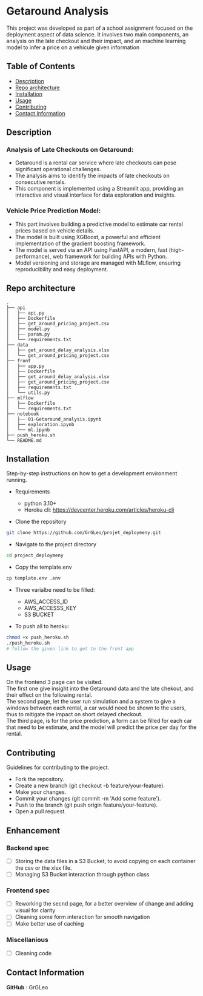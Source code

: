 # Getaround Analysis
This project was developed as part of a school assignment focused on the deployment aspect of data science. It involves two main components, an analysis on the late checkout and their impact, and an machine learning model to infer a price on a vehicule given information

## Table of Contents

- [Description](#description)
- [Repo architecture](#repo-architecture)
- [Installation](#installation)
- [Usage](#usage)
- [Contributing](#contributing)
- [Contact Information](#contact-information)

## Description
### Analysis of Late Checkouts on Getaround:

- Getaround is a rental car service where late checkouts can pose significant operational challenges.
- The analysis aims to identify the impacts of late checkouts on consecutive rentals.
- This component is implemented using a Streamlit app, providing an interactive and visual interface for data exploration and insights.

### Vehicle Price Prediction Model:

- This part involves building a predictive model to estimate car rental prices based on vehicle details.
- The model is built using XGBoost, a powerful and efficient implementation of the gradient boosting framework.
- The model is served via an API using FastAPI, a modern, fast (high-performance), web framework for building APIs with Python.
- Model versioning and storage are managed with MLflow, ensuring reproducibility and easy deployment.

## Repo architecture
```
.
├── api
│   ├── api.py
│   ├── Dockerfile
│   ├── get_around_pricing_project.csv
│   ├── model.py
│   ├── param.py
│   └── requirements.txt
├── data
│   ├── get_around_delay_analysis.xlsx
│   └── get_around_pricing_project.csv
├── front
│   ├── app.py
│   ├── Dockerfile
│   ├── get_around_delay_analysis.xlsx
│   ├── get_around_pricing_project.csv
│   ├── requirements.txt
│   └── utils.py
├── mlflow
│   ├── Dockerfile
│   └── requirements.txt
├── notebook
│   ├── 01-Getaround_analysis.ipynb
│   ├── exploration.ipynb
│   └── ml.ipynb
├── push_heroku.sh
└── README.md
```

## Installation
Step-by-step instructions on how to get a development environment running.
- Requirements
    - python 3.10+
    - Heroku cli: https://devcenter.heroku.com/articles/heroku-cli

- Clone the repository
```bash
git clone https://github.com/GrGLeo/projet_deploymeny.git
```

- Navigate to the project directory
```bash
cd project_deploymeny
```
- Copy the template.env
```bash
cp template.env .env
```
- Three varialbe need to be filled:
    - AWS_ACCESS_ID
    - AWS_ACCESSS_KEY
    - S3 BUCKET

- To push all to heroku:
```bash
chmod +x push_heroku.sh
./push_heroku.sh
# follow the given link to get to the front app
```

## Usage
On the frontend 3 page can be visited.  
The first one give insight into the Getaround
data and the late chekout, and their effect on the following rental.  
The second page, let the user run simulation and a system to give a windows
between each rental, a car would need be shown to the users, thus to mitigate
the impact on short delayed checkout.  
The third page, is for the price prediction, a form can be filled for each car that
need to be estimate, and the model will predict the price per day for the rental.

## Contributing

Guidelines for contributing to the project.
- Fork the repository.
- Create a new branch (git checkout -b feature/your-feature).
- Make your changes.
- Commit your changes (git commit -m 'Add some feature').
- Push to the branch (git push origin feature/your-feature).
- Open a pull request.

## Enhancement
### Backend spec
- [ ] Storing the data files in a S3 Bucket, to avoid copying on each container the csv or the xlsx file.
- [ ] Managing S3 Bucket interaction through python class

### Frontend spec
- [ ] Reworking the secnd page, for a better overview of change and adding visual for clarity
- [ ] Cleaning some form interaction for smooth navigation
- [ ] Make better use of caching

### Miscellanious
- [ ] Cleaning code

## Contact Information
**GitHub** : GrGLeo
